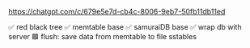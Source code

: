 https://chatgpt.com/c/679e5e7d-cb4c-8006-9eb7-50fb11db11ed

✅ red black tree
✅ memtable base
✅ samuraiDB base
✅ wrap db with server
🟩 flush: save data from memtable to file sstables 

